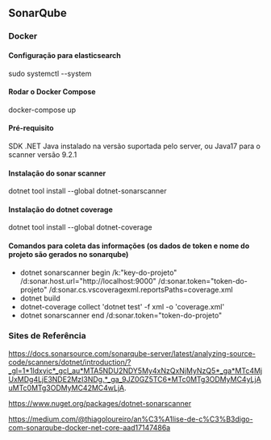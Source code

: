 ## SonarQube

### Docker

#### Configuração para elasticsearch
sudo systemctl --system

#### Rodar o Docker Compose
docker-compose up

#### Pré-requisito
SDK .NET
Java instalado na versão suportada pelo server, ou Java17 para o scanner versão 9.2.1

#### Instalação do sonar scanner
dotnet tool install --global dotnet-sonarscanner

#### Instalação do dotnet coverage
dotnet tool install --global dotnet-coverage

#### Comandos para coleta das informações (os dados de token e nome do projeto são gerados no sonarqube)
- dotnet sonarscanner begin /k:"key-do-projeto" /d:sonar.host.url="http://localhost:9000"  /d:sonar.token="token-do-projeto" /d:sonar.cs.vscoveragexml.reportsPaths=coverage.xml
- dotnet build
- dotnet-coverage collect 'dotnet test' -f xml  -o 'coverage.xml'
- dotnet sonarscanner end /d:sonar.token="token-do-projeto"

### Sites de Referência
https://docs.sonarsource.com/sonarqube-server/latest/analyzing-source-code/scanners/dotnet/introduction/?_gl=1*1ldxyic*_gcl_au*MTA5NDU2NDY5My4xNzQxNjMyNzQ5*_ga*MTc4MjUxMDg4LjE3NDE2MzI3NDg.*_ga_9JZ0GZ5TC6*MTc0MTg3ODMyMC4yLjAuMTc0MTg3ODMyMC42MC4wLjA.

https://www.nuget.org/packages/dotnet-sonarscanner

https://medium.com/@thiagoloureiro/an%C3%A1lise-de-c%C3%B3digo-com-sonarqube-docker-net-core-aad17147486a

